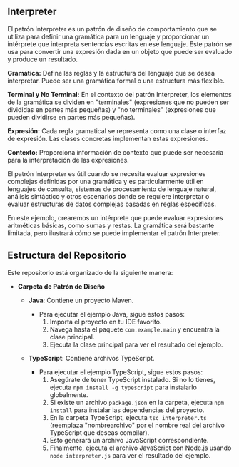 ## Interpreter

El patrón Interpreter es un patrón de diseño de comportamiento que se utiliza para definir una gramática para un lenguaje y proporcionar un intérprete que interpreta sentencias escritas en ese lenguaje. Este patrón se usa para convertir una expresión dada en un objeto que puede ser evaluado y produce un resultado.

**Gramática:** Define las reglas y la estructura del lenguaje que se desea interpretar. Puede ser una gramática formal o una estructura más flexible.

**Terminal y No Terminal:** En el contexto del patrón Interpreter, los elementos de la gramática se dividen en "terminales" (expresiones que no pueden ser divididas en partes más pequeñas) y "no terminales" (expresiones que pueden dividirse en partes más pequeñas).

**Expresión:** Cada regla gramatical se representa como una clase o interfaz de expresión. Las clases concretas implementan estas expresiones.

**Contexto:** Proporciona información de contexto que puede ser necesaria para la interpretación de las expresiones.

El patrón Interpreter es útil cuando se necesita evaluar expresiones complejas definidas por una gramática y es particularmente útil en lenguajes de consulta, sistemas de procesamiento de lenguaje natural, análisis sintáctico y otros escenarios donde se requiere interpretar o evaluar estructuras de datos complejas basadas en reglas específicas.

En este ejemplo, crearemos un intérprete que puede evaluar expresiones aritméticas básicas, como sumas y restas. La gramática será bastante limitada, pero ilustrará cómo se puede implementar el patrón Interpreter.


## Estructura del Repositorio

Este repositorio está organizado de la siguiente manera:

- **Carpeta de Patrón de Diseño**
  - **Java**: Contiene un proyecto Maven.
    - Para ejecutar el ejemplo Java, sigue estos pasos:
      1. Importa el proyecto en tu IDE favorito.
      2. Navega hasta el paquete `com.example.main` y encuentra la clase principal.
      3. Ejecuta la clase principal para ver el resultado del ejemplo.

  - **TypeScript**: Contiene archivos TypeScript.
    - Para ejecutar el ejemplo TypeScript, sigue estos pasos:
      1. Asegúrate de tener TypeScript instalado. Si no lo tienes, ejecuta `npm install -g typescript` para instalarlo globalmente.
      2. Si existe un archivo `package.json` en la carpeta, ejecuta `npm install` para instalar las dependencias del proyecto.
      3. En la carpeta TypeScript, ejecuta `tsc interpreter.ts` (reemplaza "nombrearchivo" por el nombre real del archivo TypeScript que deseas compilar).
      4. Esto generará un archivo JavaScript correspondiente.
      5. Finalmente, ejecuta el archivo JavaScript con Node.js usando `node interpreter.js` para ver el resultado del ejemplo.
